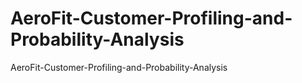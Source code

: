 # AeroFit-Customer-Profiling-and-Probability-Analysis
AeroFit-Customer-Profiling-and-Probability-Analysis

